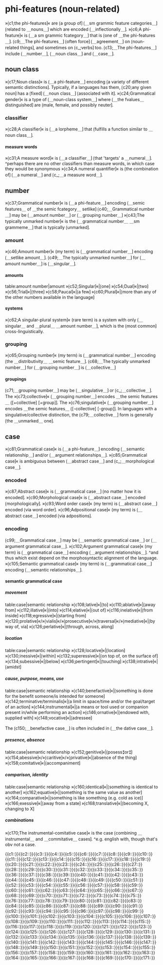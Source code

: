 # phi-features (noun-related)

»⟮c1;the phi-features⟯« are ⟮a group of⟯ ⟮＿sm grammic feature categories＿⟯ ⟮related to ＿nouns＿⟯ which are encoded ⟮＿inflectionally＿⟯.
»⟮c6;A phi-feature⟯« is ⟮＿a sm grammic fcategory＿⟯ that is ⟮one of ＿the phi-features＿⟯.
⟮c9;＿The phi-features＿⟯ ⟮often force⟯ ⟮＿agreement＿⟯ on ⟮noun-related things⟯, and sometimes on ⟮c_;verbs⟯ too.
⟮c13;＿The phi-features＿⟯ include ⟮＿number＿⟯, ⟮＿noun class＿⟯ and ⟮＿case＿⟯.

## noun class

»⟮c17;Noun class⟯« is ⟮＿a phi-feature＿⟯ encoding ⟮a variety of different semantic distinctions⟯.
Typically, if a languages has them, ⟮c20;any given noun⟯ has a ⟮fixed⟯ ⟮＿noun class＿⟯ ⟮associated with it⟯.
»⟮c24;Grammatical gender⟯« is a type of ⟮＿noun-class system＿⟯ where ⟮＿the fvalues＿ distinguished⟯ are ⟮male, female, and possibly neuter⟯.

### classifier

»⟮c28;A classifier⟯« is ⟮＿a lorpheme＿⟯ that ⟮fulfills a function similar to ＿noun class＿⟯.

#### measure words

»⟮c31;A measure word⟯« is ⟮＿a classifier＿⟯ ⟮that 'targets' a ＿numeral＿⟯.
^perhaps there are no other classifiers than measure words, in which case they would be synonymous
»⟮c34;A numeral quantifier⟯« is ⟮the combination of⟯ ⟮＿a numeral＿⟯ and ⟮c_;＿a measure word＿⟯.

## number

»⟮c37;Grammatical number⟯« is ⟮＿a phi-feature＿⟯ encoding ⟮＿semic features＿ of ＿the semic fcategory＿ setlike⟯
⟮c40;＿Grammatical number＿⟯ may be ⟮＿amount number＿⟯ or ⟮＿grouping number＿⟯
»⟮c43;The typically unmarked number⟯« is the ⟮＿grammatical number＿ ＿sm grammeme＿⟯ that is typically ⟮unmarked⟯.

### amount

»⟮c46;Amount number⟯« (my term) is ⟮＿grammatical number＿⟯ encoding ⟮＿setlike amount＿⟯.
⟮c49;＿The typically unmarked number＿⟯ for ⟮＿amount number＿⟯ is ⟮＿singular＿⟯.

#### amounts

table:amount number|amount
»⟮c52;Singular⟯«|⟮one⟯
»⟮c54;Dual⟯«|⟮two⟯
»⟮c56;Trial⟯«|⟮three⟯
»⟮c58;Paucal⟯«|⟮a few⟯
»⟮c60;Plural⟯«|⟮more than any of the other numbers available in the language⟯

#### systems

»⟮c62;A singular-plural system⟯« (rare term) is a system with only ⟮＿singular＿ and ＿plural＿ ＿amount number＿⟯, which is the ⟮most common⟯ cross-linguistically.

### grouping

»⟮c65;Grouping number⟯« (my term) is ⟮＿grammatical number＿⟯ encoding ⟮the ＿distributivity＿ ＿semic feature＿⟯.
⟮c68;＿The typically unmarked number＿⟯ for ⟮＿grouping number＿⟯ is ⟮＿collective＿⟯

#### groupings

⟮c71;＿grouping number＿⟯ may be ⟮＿singulative＿⟯ or ⟮c_;＿collective＿⟯.
The »⟮c73;collective⟯« ⟮＿grouping number＿⟯ encodes ＿the semic features＿ ⟮[+collective] [+group]⟯.
The »⟮c76;singulative⟯« ⟮＿grouping number＿⟯ encodes ＿the semic features＿ ⟮[-collective] [-group]⟯.
In languages with a singulative/collective distinction, the ⟮c79;＿collective＿⟯ form is generally ⟮the ＿unmarked＿ one⟯.

## case

»⟮c81;Grammatical case⟯« is ⟮＿a phi-feature＿⟯ encoding ⟮＿semantic relationship＿⟯ and/or ⟮＿argument relationships＿⟯.
»⟮c85;Grammatical case⟯« is ambiguous between ⟮＿abstract case＿⟯ and ⟮c_;＿morphological case＿⟯.

### encoded

»⟮c87;Abstract case⟯« is ⟮＿grammatical case＿⟯ ⟮no matter how it is encoded⟯.
»⟮c90;Morphological case⟯« is ⟮＿abstract case＿⟯ encoded ⟮morphologically⟯.
»⟮c93;Word order case⟯« (my term) is ⟮＿abstract case＿⟯ encoded ⟮via word order⟯.
»⟮c96;Adpositional case⟯« (my term) is ⟮＿abstract case＿⟯ encoded ⟮via adpositions⟯.

### encoding

⟮c99;＿Grammatical case＿⟯ may be ⟮＿semantic grammatical case＿⟯ or ⟮＿argument grammatical case＿⟯.
»⟮c102;Argument grammatical case⟯« (my term) is ⟮＿grammatical case＿⟯ encoding ⟮＿argument relationships＿⟯.
^and thus which exist depend on the morphosyntactic alignment of the language.
»⟮c105;Semantic grammatical case⟯« (my term) is ⟮＿grammatical case＿⟯ encoding ⟮＿semantic relationships＿⟯.

#### semantic grammatical case

##### movement

table:case|semantic relationship
»⟮c108;lative⟯«|⟮to⟯
»⟮c110;ablative⟯«|⟮away from⟯
»⟮c112;illative⟯«|⟮into⟯
»⟮c114;elative⟯«|⟮out of⟯
»⟮c116;inelative⟯«|⟮from inside⟯
»⟮c118;egressive⟯«|⟮starting from⟯
»⟮c120;prolative⟯«/»⟮vialis⟯«/»⟮prosecutive⟯«/»⟮traversal⟯«/»⟮mediative⟯«|⟮by way of, via⟯
»⟮c126;perlative⟯«|⟮through, across, along⟯

##### location

table:case|semantic relationship
»⟮c128;locative⟯«|⟮location⟯
»⟮c130;inessive⟯«|⟮within⟯
»⟮c132;superessive⟯«|⟮on top of, on the surface of⟯
»⟮c134;subessive⟯«|⟮below⟯
»⟮c136;pertingent⟯«|⟮touching⟯
»⟮c138;intrative⟯«|⟮amidst⟯

##### cause, purpose, means, use

table:case|semantic relationship
»⟮c140;benefactive⟯«|⟮something is done for the benefit someone/is intended for someone⟯
»⟮c142;terminative/terminalis⟯«|⟮a limit in space/time and/or the goal/target of an action⟯
»⟮c144;instrumental⟯«|⟮a means or tool used or companion present in/while performing an action⟯	
»⟮c146;ornative⟯«|⟮endowed with, supplied with⟯
»⟮c148;vocative⟯«|⟮adressee⟯


The ⟮c150;＿benefactive case＿⟯ is often included in ⟮＿the dative case＿⟯.

##### presence, absence

table:case|semantic relationship
»⟮c152;genitive⟯«|⟮posess⁑or⁑⟯
»⟮c154;abessive⟯«/»⟮caritive⟯«/»⟮privative⟯«|⟮absence of the thing⟯
»⟮c158;comitative⟯«|⟮accompaniment⟯

##### comparison, identity

table:case|semantic relationship
»⟮c160;identical⟯«|⟮something is identical to another⟯
»⟮c162;equative⟯«|⟮something is the same value as another⟯
»⟮c164;comparative⟯«|⟮something is like something (e.g. cold as ice)⟯
»⟮c166;exessive⟯«|⟮away from a state⟯
»⟮c168;translative⟯«|⟮becoming X, changing to X⟯

##### combinations

»⟮c170;The instrumental-comitative case⟯« is the case ⟮combining ＿instrumental＿ and ＿commitative＿ cases⟯.
^e.g. english with, though that's obv not a case.

<span class='cloze-dump'>{{c1::}}{{c2::}}{{c3::}}{{c4::}}{{c5::}}{{c6::}}{{c7::}}{{c8::}}{{c9::}}{{c10::}}{{c11::}}{{c12::}}{{c13::}}{{c14::}}{{c15::}}{{c16::}}{{c17::}}{{c18::}}{{c19::}}{{c20::}}{{c21::}}{{c22::}}{{c23::}}{{c24::}}{{c25::}}{{c26::}}{{c27::}}{{c28::}}{{c29::}}{{c30::}}{{c31::}}{{c32::}}{{c33::}}{{c34::}}{{c35::}}{{c36::}}{{c37::}}{{c38::}}{{c39::}}{{c40::}}{{c41::}}{{c42::}}{{c43::}}{{c44::}}{{c45::}}{{c46::}}{{c47::}}{{c48::}}{{c49::}}{{c50::}}{{c51::}}{{c52::}}{{c53::}}{{c54::}}{{c55::}}{{c56::}}{{c57::}}{{c58::}}{{c59::}}{{c60::}}{{c61::}}{{c62::}}{{c63::}}{{c64::}}{{c65::}}{{c66::}}{{c67::}}{{c68::}}{{c69::}}{{c70::}}{{c71::}}{{c72::}}{{c73::}}{{c74::}}{{c75::}}{{c76::}}{{c77::}}{{c78::}}{{c79::}}{{c80::}}{{c81::}}{{c82::}}{{c83::}}{{c84::}}{{c85::}}{{c86::}}{{c87::}}{{c88::}}{{c89::}}{{c90::}}{{c91::}}{{c92::}}{{c93::}}{{c94::}}{{c95::}}{{c96::}}{{c97::}}{{c98::}}{{c99::}}{{c100::}}{{c101::}}{{c102::}}{{c103::}}{{c104::}}{{c105::}}{{c106::}}{{c107::}}{{c108::}}{{c109::}}{{c110::}}{{c111::}}{{c112::}}{{c113::}}{{c114::}}{{c115::}}{{c116::}}{{c117::}}{{c118::}}{{c119::}}{{c120::}}{{c121::}}{{c122::}}{{c123::}}{{c124::}}{{c125::}}{{c126::}}{{c127::}}{{c128::}}{{c129::}}{{c130::}}{{c131::}}{{c132::}}{{c133::}}{{c134::}}{{c135::}}{{c136::}}{{c137::}}{{c138::}}{{c139::}}{{c140::}}{{c141::}}{{c142::}}{{c143::}}{{c144::}}{{c145::}}{{c146::}}{{c147::}}{{c148::}}{{c149::}}{{c150::}}{{c151::}}{{c152::}}{{c153::}}{{c154::}}{{c155::}}{{c156::}}{{c157::}}{{c158::}}{{c159::}}{{c160::}}{{c161::}}{{c162::}}{{c163::}}{{c164::}}{{c165::}}{{c166::}}{{c167::}}{{c168::}}{{c169::}}{{c170::}}{{c171::}}</span>
